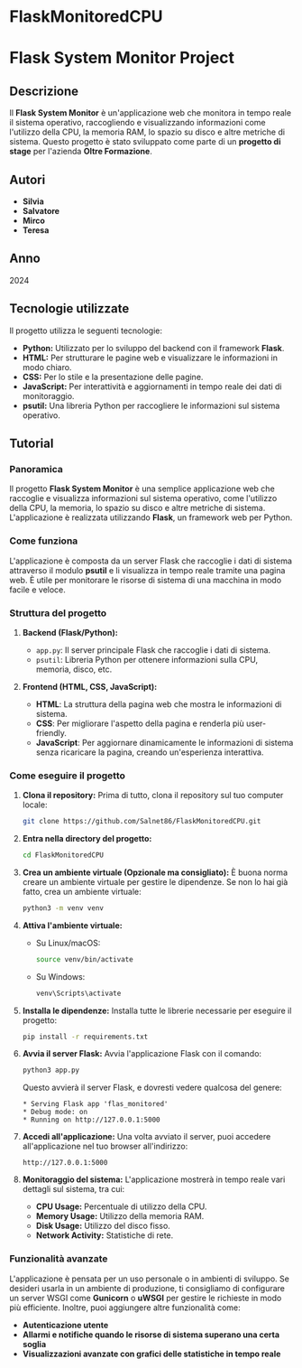 # FlaskMonitoredCPU

# Flask System Monitor Project

## Descrizione
Il **Flask System Monitor** è un'applicazione web che monitora in tempo reale il sistema operativo, raccogliendo e visualizzando informazioni come l'utilizzo della CPU, la memoria RAM, lo spazio su disco e altre metriche di sistema. Questo progetto è stato sviluppato come parte di un **progetto di stage** per l'azienda **Oltre Formazione**.

## Autori 
- **Silvia**
- **Salvatore**
- **Mirco**
- **Teresa**

## Anno
2024

## Tecnologie utilizzate
Il progetto utilizza le seguenti tecnologie:
- **Python:** Utilizzato per lo sviluppo del backend con il framework **Flask**.
- **HTML:** Per strutturare le pagine web e visualizzare le informazioni in modo chiaro.
- **CSS:** Per lo stile e la presentazione delle pagine.
- **JavaScript:** Per interattività e aggiornamenti in tempo reale dei dati di monitoraggio.
- **psutil:** Una libreria Python per raccogliere le informazioni sul sistema operativo.

## Tutorial

### Panoramica
Il progetto **Flask System Monitor** è una semplice applicazione web che raccoglie e visualizza informazioni sul sistema operativo, come l'utilizzo della CPU, la memoria, lo spazio su disco e altre metriche di sistema. L'applicazione è realizzata utilizzando **Flask**, un framework web per Python.

### Come funziona
L'applicazione è composta da un server Flask che raccoglie i dati di sistema attraverso il modulo **psutil** e li visualizza in tempo reale tramite una pagina web. È utile per monitorare le risorse di sistema di una macchina in modo facile e veloce.

### Struttura del progetto
1. **Backend (Flask/Python):**
   - `app.py`: Il server principale Flask che raccoglie i dati di sistema.
   - `psutil`: Libreria Python per ottenere informazioni sulla CPU, memoria, disco, etc.

2. **Frontend (HTML, CSS, JavaScript):**
   - **HTML**: La struttura della pagina web che mostra le informazioni di sistema.
   - **CSS**: Per migliorare l'aspetto della pagina e renderla più user-friendly.
   - **JavaScript**: Per aggiornare dinamicamente le informazioni di sistema senza ricaricare la pagina, creando un'esperienza interattiva.

### Come eseguire il progetto

1. **Clona il repository:**
   Prima di tutto, clona il repository sul tuo computer locale:
    ```bash
    git clone https://github.com/Salnet86/FlaskMonitoredCPU.git
    ```

2. **Entra nella directory del progetto:**
    ```bash
    cd FlaskMonitoredCPU
    ```

3. **Crea un ambiente virtuale (Opzionale ma consigliato):**
   È buona norma creare un ambiente virtuale per gestire le dipendenze. Se non lo hai già fatto, crea un ambiente virtuale:
    ```bash
    python3 -m venv venv
    ```

4. **Attiva l'ambiente virtuale:**
    - Su Linux/macOS:
      ```bash
      source venv/bin/activate
      ```
    - Su Windows:
      ```bash
      venv\Scripts\activate
      ```

5. **Installa le dipendenze:**
   Installa tutte le librerie necessarie per eseguire il progetto:
    ```bash
    pip install -r requirements.txt
    ```

6. **Avvia il server Flask:**
   Avvia l'applicazione Flask con il comando:
    ```bash
    python3 app.py
    ```
   Questo avvierà il server Flask, e dovresti vedere qualcosa del genere:
    ```
    * Serving Flask app 'flas_monitored'
    * Debug mode: on
    * Running on http://127.0.0.1:5000
    ```
   
7. **Accedi all'applicazione:**
   Una volta avviato il server, puoi accedere all'applicazione nel tuo browser all'indirizzo:
    ```
    http://127.0.0.1:5000
    ```

8. **Monitoraggio del sistema:**
   L'applicazione mostrerà in tempo reale vari dettagli sul sistema, tra cui:
   - **CPU Usage:** Percentuale di utilizzo della CPU.
   - **Memory Usage:** Utilizzo della memoria RAM.
   - **Disk Usage:** Utilizzo del disco fisso.
   - **Network Activity:** Statistiche di rete.

### Funzionalità avanzate
L'applicazione è pensata per un uso personale o in ambienti di sviluppo. Se desideri usarla in un ambiente di produzione, ti consigliamo di configurare un server WSGI come **Gunicorn** o **uWSGI** per gestire le richieste in modo più efficiente. Inoltre, puoi aggiungere altre funzionalità come:
- **Autenticazione utente**
- **Allarmi e notifiche quando le risorse di sistema superano una certa soglia**
- **Visualizzazioni avanzate con grafici delle statistiche in tempo reale**


